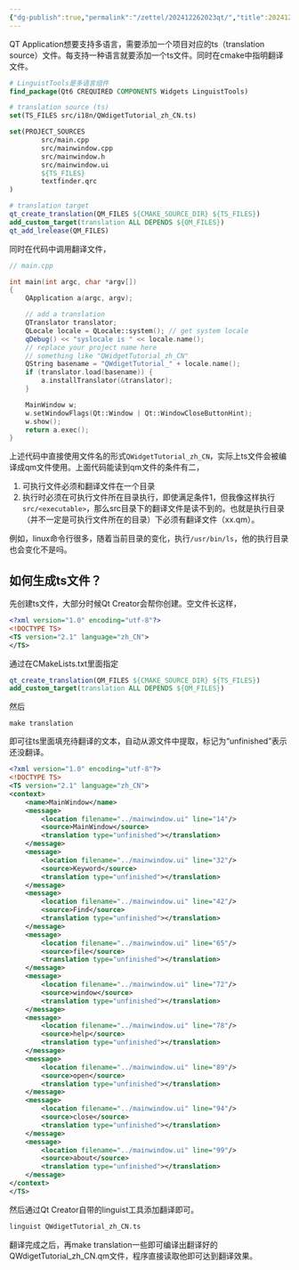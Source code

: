 ```yaml
---
{"dg-publish":true,"permalink":"/zettel/202412262023qt/","title":202412262023,"tags":["qt","多语言"]}
---
```



QT Application想要支持多语言，需要添加一个项目对应的ts（translation source）文件。每支持一种语言就要添加一个ts文件。同时在cmake中指明翻译文件。

```cmake
# LinguistTools是多语言组件
find_package(Qt6 CREQUIRED COMPONENTS Widgets LinguistTools)

# translation source (ts)
set(TS_FILES src/i18n/QWdigetTutorial_zh_CN.ts)

set(PROJECT_SOURCES
        src/main.cpp
        src/mainwindow.cpp
        src/mainwindow.h
        src/mainwindow.ui
        ${TS_FILES}
        textfinder.qrc
)

# translation target
qt_create_translation(QM_FILES ${CMAKE_SOURCE_DIR} ${TS_FILES})
add_custom_target(translation ALL DEPENDS ${QM_FILES})
qt_add_lrelease(QM_FILES)
```

同时在代码中调用翻译文件，

```cpp
// main.cpp

int main(int argc, char *argv[])
{
    QApplication a(argc, argv);

    // add a translation
    QTranslator translator;
    QLocale locale = QLocale::system(); // get system locale
    qDebug() << "syslocale is " << locale.name();
    // replace your project name here
    // something like "QWidgetTutorial_zh_CN"
    QString basename = "QWdigetTutorial_" + locale.name();
    if (translator.load(basename)) {
        a.installTranslator(&translator);
    }

    MainWindow w;
    w.setWindowFlags(Qt::Window | Qt::WindowCloseButtonHint);
    w.show();
    return a.exec();
}
```

上述代码中直接使用文件名的形式`QWidgetTutorial_zh_CN`，实际上ts文件会被编译成qm文件使用。上面代码能读到qm文件的条件有二，

1. 可执行文件必须和翻译文件在一个目录
2. 执行时必须在可执行文件所在目录执行，即使满足条件1，但我像这样执行`src/<executable>`，那么src目录下的翻译文件是读不到的。也就是执行目录（并不一定是可执行文件所在的目录）下必须有翻译文件（xx.qm）。

例如，linux命令行很多，随着当前目录的变化，执行`/usr/bin/ls`，他的执行目录也会变化不是吗。

如何生成ts文件？
---

先创建ts文件，大部分时候Qt Creator会帮你创建。空文件长这样，

```xml
<?xml version="1.0" encoding="utf-8"?>
<!DOCTYPE TS>
<TS version="2.1" language="zh_CN">
</TS>
```

通过在CMakeLists.txt里面指定

```cmake
qt_create_translation(QM_FILES ${CMAKE_SOURCE_DIR} ${TS_FILES})
add_custom_target(translation ALL DEPENDS ${QM_FILES})
```

然后

```
make translation
```

即可往ts里面填充待翻译的文本，自动从源文件中提取，标记为“unfinished”表示还没翻译。

```xml
<?xml version="1.0" encoding="utf-8"?>
<!DOCTYPE TS>
<TS version="2.1" language="zh_CN">
<context>
    <name>MainWindow</name>
    <message>
        <location filename="../mainwindow.ui" line="14"/>
        <source>MainWindow</source>
        <translation type="unfinished"></translation>
    </message>
    <message>
        <location filename="../mainwindow.ui" line="32"/>
        <source>Keyword</source>
        <translation type="unfinished"></translation>
    </message>
    <message>
        <location filename="../mainwindow.ui" line="42"/>
        <source>Find</source>
        <translation type="unfinished"></translation>
    </message>
    <message>
        <location filename="../mainwindow.ui" line="65"/>
        <source>file</source>
        <translation type="unfinished"></translation>
    </message>
    <message>
        <location filename="../mainwindow.ui" line="72"/>
        <source>window</source>
        <translation type="unfinished"></translation>
    </message>
    <message>
        <location filename="../mainwindow.ui" line="78"/>
        <source>help</source>
        <translation type="unfinished"></translation>
    </message>
    <message>
        <location filename="../mainwindow.ui" line="89"/>
        <source>open</source>
        <translation type="unfinished"></translation>
    </message>
    <message>
        <location filename="../mainwindow.ui" line="94"/>
        <source>close</source>
        <translation type="unfinished"></translation>
    </message>
    <message>
        <location filename="../mainwindow.ui" line="99"/>
        <source>about</source>
        <translation type="unfinished"></translation>
    </message>
</context>
</TS>
```

然后通过Qt Creator自带的linguist工具添加翻译即可。

```bash
linguist QWdigetTutorial_zh_CN.ts
```

翻译完成之后，再make translation一些即可编译出翻译好的QWdigetTutorial_zh_CN.qm文件，程序直接读取他即可达到翻译效果。
